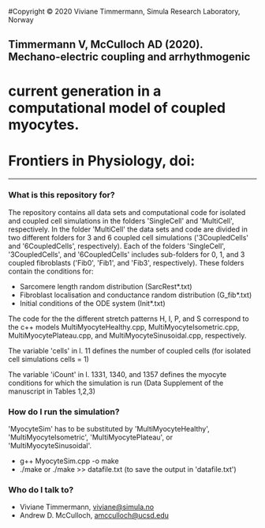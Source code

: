 #Copyright © 2020 Viviane Timmermann, Simula Research Laboratory, Norway

## Timmermann V, McCulloch AD (2020). Mechano-electric coupling and arrhythmogenic
#  current generation in a computational model of coupled myocytes.
# Frontiers in Physiology, doi:

---

### What is this repository for? ###
The repository contains all data sets and computational code for isolated and
coupled cell simulations in the folders 'SingleCell' and 'MultiCell', respectively.
In the folder 'MultiCell' the data sets and code are divided in two different
folders for 3 and 6 coupled cell simulations ('3CoupledCells' and '6CoupledCells',
respectively).
Each of the folders 'SingleCell', '3CoupledCells', and '6CoupledCells' includes
sub-folders for 0, 1, and 3 coupled fibroblasts ('Fib0', 'Fib1', and 'Fib3',
respectively). These folders contain the conditions for:

* Sarcomere length random distribution (SarcRest*.txt)
* Fibroblast localisation and conductance random distribution (G_fib*.txt)
* Initial conditions of the ODE system (Init*.txt)

The code for the the different stretch patterns H, I, P, and S correspond to
the c++ models MultiMyocyteHealthy.cpp, MultiMyocyteIsometric.cpp,
MultiMyocytePlateau.cpp, and MultiMyocyteSinusoidal.cpp, respectively.

The variable 'cells' in l. 11 defines the number of coupled cells
(for isolated cell simulations cells = 1)

The variable 'iCount' in l. 1331, 1340, and 1357 defines the myocyte conditions
for which the simulation is run (Data Supplement of the manuscript in Tables 1,2,3)


### How do I run the simulation? ###

'MyocyteSim' has to be substituted by 'MultiMyocyteHealthy', 'MultiMyocyteIsometric',
'MultiMyocytePlateau', or 'MultiMyocyteSinusoidal'.

* g++ MyocyteSim.cpp -o make
* ./make
  or ./make >> datafile.txt (to save the output in 'datafile.txt')


### Who do I talk to? ###

* Viviane Timmermann, viviane@simula.no
* Andrew D. McCulloch, amcculloch@ucsd.edu

